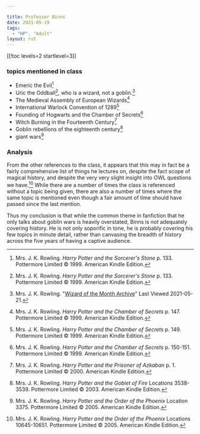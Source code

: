 ```yaml
---

title: Professor Binns
date: 2021-05-19
tags:
  - "HP", "Adult"
layout: rut
---
```


[[!toc levels=2 startlevel=3]]

### topics mentioned in class

* Emeric the Evil[^20210519-1]
* Uric the Oddball[^20210519-2], who is a wizard, not a goblin.[^20210521-5]
* The Medieval Assembly of European Wizards[^20210519-3]
* International Warlock Convention of 1289[^20210519-4] 
* Founding of Hogwarts and the Chamber of Secrets[^20210519-5]
* Witch Burning in the Fourteenth Century[^20210519-6]
* Goblin rebellions of the eighteenth century[^20210519-7]
* giant wars[^20210519-8]

### Analysis

From the other references to the class, it appears that this may in fact be a
fairly comprehensive list of things he lectures on, despite the fact scope of
magical history, and despite the very very slight insight into OWL questions we
have.[^20210519-9] While there are a number of times the class is referenced
without a topic being given, there are also a number of times where the same
topic is mentioned even though a fair amount of time should have passed since
the last mention. 

Thus my conclusion is that while the common theme in fanfiction that he only
talks about goblin wars is heavily overstated, Binns is *not* adequately
covering history.  He is not only soporific in tone, he is probably covering his few
topics in minute detail, rather than canvasing the breadth of history across the
five years of having a captive audience. 

[^20210521-5]: Mrs. J. K. Rowling.
    "[Wizard of the Month Archive](https://therowlinglibrary.com/jkrowling.com/textonly/en/wotm.html)"
    Last Viewed 2021-05-21. 

[^20210519-1]: Mrs. J. K. Rowling. _Harry Potter and the Sorcerer's Stone_
    p. 133. Pottermore Limited © 1999. American Kindle Edition. 

[^20210519-2]: Mrs. J. K. Rowling. _Harry Potter and the Sorcerer's Stone_
    p. 133. Pottermore Limited © 1999. American Kindle Edition. 

[^20210519-3]: Mrs. J. K. Rowling. _Harry Potter and the Chamber of Secrets_
    p. 147. Pottermore Limited © 1999. American Kindle Edition. 

[^20210519-4]: Mrs. J. K. Rowling. _Harry Potter and the Chamber of Secrets_
    p. 149. Pottermore Limited © 1999. American Kindle Edition. 

[^20210519-5]: Mrs. J. K. Rowling. _Harry Potter and the Chamber of Secrets_
    p. 150-151. Pottermore Limited © 1999. American Kindle Edition. 

[^20210519-6]: Mrs. J. K. Rowling. _Harry Potter and the Prisoner of Azkaban_
    p. 1. Pottermore Limited © 2000. American Kindle Edition. 

[^20210519-7]: Mrs. J. K. Rowling. _Harry Potter and the Goblet of Fire_
    Locations 3538-3539. Pottermore Limited © 2003. American Kindle Edition. 

[^20210519-8]: Mrs. J. K. Rowling. _Harry Potter and the Order of the Phoenix_
    Location 3375. Pottermore Limited © 2005. American Kindle Edition. 

[^20210519-9]: Mrs. J. K. Rowling. _Harry Potter and the Order of the Phoenix_
    Locations 10645-10651. Pottermore Limited © 2005. American Kindle Edition. 

